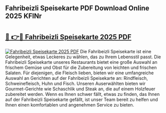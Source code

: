 ## Fahribeizli Speisekarte PDF Download Online 2025 KFlNr

# <h2><a href="http://gc76bm.nevu.top/?p=Fahribeizli+Speisekarte">🔗 👉🔴 Fahribeizli Speisekarte 2025 PDF</a></h2>

[![Fahribeizli Speisekarte 2025 PDF](https://i.imgur.com/dBaPXMq.png)](http://gc76bm.nevu.top/?p=Fahribeizli+Speisekarte)
Die Fahribeizli Speisekarte ist eine Gelegenheit, etwas Leckeres zu wählen, das zu Ihrem Lebensstil passt. Die Fahribeizli Speisekarte unseres Restaurants bietet eine große Auswahl an frischem Gemüse und Obst für die Zubereitung von leichten und frischen Salaten. Für diejenigen, die Fleisch lieben, bieten wir eine umfangreiche Auswahl an Gerichten auf der Fahribeizli Speisekarte an: Rindfleisch, Schweinefleisch, Huhn und Fisch. Unseren Auserwählten bieten wir Gourmet-Gerichte wie Schaschlik und Steak an, die auf einem Holzfeuer zubereitet werden. Wenn es Ihnen schwer fällt, etwas zu finden, das Ihnen auf der Fahribeizli Speisekarte gefällt, ist unser Team bereit zu helfen und Ihnen einen komfortablen und angenehmen Service zu bieten.
